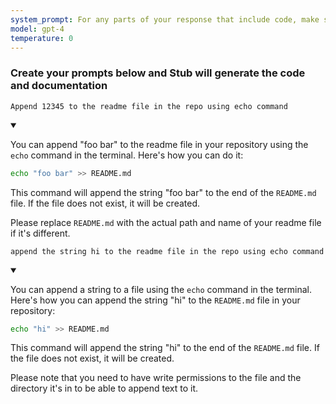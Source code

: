 ```yaml
---
system_prompt: For any parts of your response that include code, make sure to include the filename along with the backtick and the code snippets. For any environment variables, use stubuser and stubpassword as the login. For any commands, auto confirm any prompts on stdin. 
model: gpt-4
temperature: 0
---
```




### Create your prompts below and Stub will generate the code and documentation






```stub
Append 12345 to the readme file in the repo using echo command
```



<details open id=a4527b035174bd2b4e393f2ed2f3bcd7>
<summary></summary>

You can append "foo bar" to the readme file in your repository using the `echo` command in the terminal. Here's how you can do it:

```bash
echo "foo bar" >> README.md
```

This command will append the string "foo bar" to the end of the `README.md` file. If the file does not exist, it will be created. 

Please replace `README.md` with the actual path and name of your readme file if it's different.
</details>



```stub
append the string hi to the readme file in the repo using echo command
```

<details open id=7192c1c80a20b66119e1e1bfdf1a91d9>
<summary></summary>

You can append a string to a file using the `echo` command in the terminal. Here's how you can append the string "hi" to the `README.md` file in your repository:

```bash
echo "hi" >> README.md
```

This command will append the string "hi" to the end of the `README.md` file. If the file does not exist, it will be created. 

Please note that you need to have write permissions to the file and the directory it's in to be able to append text to it.
</details>

